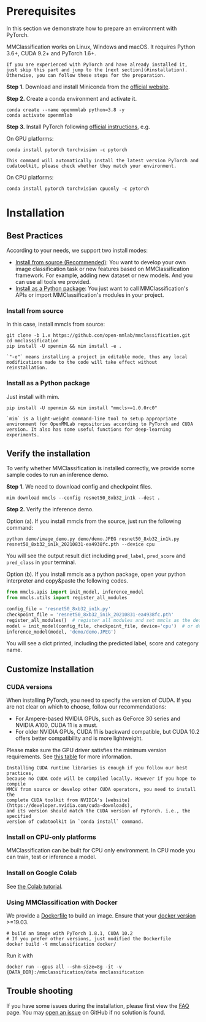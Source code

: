 # Prerequisites

In this section we demonstrate how to prepare an environment with PyTorch.

MMClassification works on Linux, Windows and macOS. It requires Python 3.6+, CUDA 9.2+ and PyTorch 1.6+.

```{note}
If you are experienced with PyTorch and have already installed it, just skip this part and jump to the [next section](#installation). Otherwise, you can follow these steps for the preparation.
```

**Step 1.** Download and install Miniconda from the [official website](https://docs.conda.io/en/latest/miniconda.html).

**Step 2.** Create a conda environment and activate it.

```shell
conda create --name openmmlab python=3.8 -y
conda activate openmmlab
```

**Step 3.** Install PyTorch following [official instructions](https://pytorch.org/get-started/locally/), e.g.

On GPU platforms:

```shell
conda install pytorch torchvision -c pytorch
```

```{warning}
This command will automatically install the latest version PyTorch and cudatoolkit, please check whether they match your environment.
```

On CPU platforms:

```shell
conda install pytorch torchvision cpuonly -c pytorch
```

# Installation

## Best Practices

According to your needs, we support two install modes:

- [Install from source (Recommended)](#install-from-source): You want to develop your own image classification task or new features based on MMClassification framework. For example, adding new dataset or new models. And you can use all tools we provided.
- [Install as a Python package](#install-as-a-python-package): You just want to call MMClassification's APIs or import MMClassification's modules in your project.

### Install from source

In this case, install mmcls from source:

```shell
git clone -b 1.x https://github.com/open-mmlab/mmclassification.git
cd mmclassification
pip install -U openmim && mim install -e .
```

```{note}
`"-e"` means installing a project in editable mode, thus any local modifications made to the code will take effect without reinstallation.
```

### Install as a Python package

Just install with mim.

```shell
pip install -U openmim && mim install "mmcls>=1.0.0rc0"
```

```{note}
`mim` is a light-weight command-line tool to setup appropriate environment for OpenMMLab repositories according to PyTorch and CUDA version. It also has some useful functions for deep-learning experiments.
```

## Verify the installation

To verify whether MMClassification is installed correctly, we provide some sample codes to run an inference demo.

**Step 1.** We need to download config and checkpoint files.

```shell
mim download mmcls --config resnet50_8xb32_in1k --dest .
```

**Step 2.** Verify the inference demo.

Option (a). If you install mmcls from the source, just run the following command:

```shell
python demo/image_demo.py demo/demo.JPEG resnet50_8xb32_in1k.py resnet50_8xb32_in1k_20210831-ea4938fc.pth --device cpu
```

You will see the output result dict including `pred_label`, `pred_score` and `pred_class` in your terminal.

Option (b). If you install mmcls as a python package, open your python interpreter and copy&paste the following codes.

```python
from mmcls.apis import init_model, inference_model
from mmcls.utils import register_all_modules

config_file = 'resnet50_8xb32_in1k.py'
checkpoint_file = 'resnet50_8xb32_in1k_20210831-ea4938fc.pth'
register_all_modules()  # register all modules and set mmcls as the default scope.
model = init_model(config_file, checkpoint_file, device='cpu')  # or device='cuda:0'
inference_model(model, 'demo/demo.JPEG')
```

You will see a dict printed, including the predicted label, score and category name.

## Customize Installation

### CUDA versions

When installing PyTorch, you need to specify the version of CUDA. If you are
not clear on which to choose, follow our recommendations:

- For Ampere-based NVIDIA GPUs, such as GeForce 30 series and NVIDIA A100, CUDA 11 is a must.
- For older NVIDIA GPUs, CUDA 11 is backward compatible, but CUDA 10.2 offers better compatibility and is more lightweight.

Please make sure the GPU driver satisfies the minimum version requirements. See [this table](https://docs.nvidia.com/cuda/cuda-toolkit-release-notes/index.html#cuda-major-component-versions__table-cuda-toolkit-driver-versions) for more information.

```{note}
Installing CUDA runtime libraries is enough if you follow our best practices,
because no CUDA code will be compiled locally. However if you hope to compile
MMCV from source or develop other CUDA operators, you need to install the
complete CUDA toolkit from NVIDIA's [website](https://developer.nvidia.com/cuda-downloads),
and its version should match the CUDA version of PyTorch. i.e., the specified
version of cudatoolkit in `conda install` command.
```

### Install on CPU-only platforms

MMClassification can be built for CPU only environment. In CPU mode you can train, test or inference a model.

### Install on Google Colab

See [the Colab tutorial](https://colab.research.google.com/github/mzr1996/mmclassification-tutorial/blob/master/1.x/MMClassification_tools.ipynb).

### Using MMClassification with Docker

We provide a [Dockerfile](https://github.com/open-mmlab/mmclassification/blob/1.x/docker/Dockerfile)
to build an image. Ensure that your [docker version](https://docs.docker.com/engine/install/) >=19.03.

```shell
# build an image with PyTorch 1.8.1, CUDA 10.2
# If you prefer other versions, just modified the Dockerfile
docker build -t mmclassification docker/
```

Run it with

```shell
docker run --gpus all --shm-size=8g -it -v {DATA_DIR}:/mmclassification/data mmclassification
```

## Trouble shooting

If you have some issues during the installation, please first view the [FAQ](./notes/faq.md) page.
You may [open an issue](https://github.com/open-mmlab/mmclassification/issues/new/choose)
on GitHub if no solution is found.

